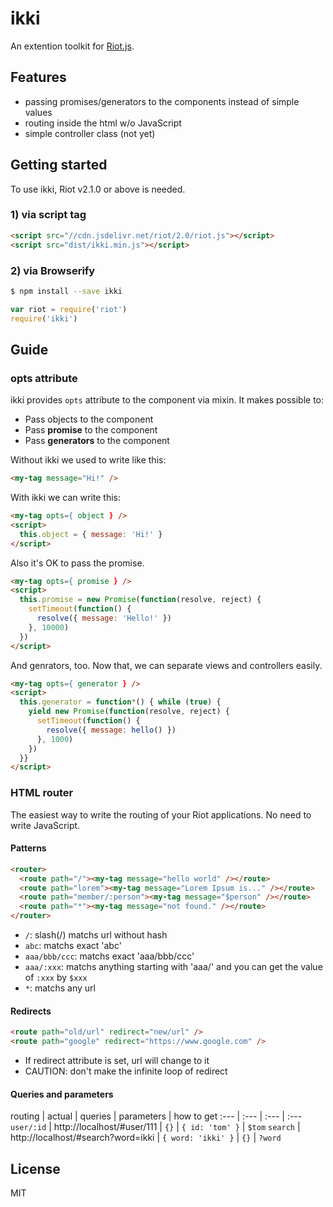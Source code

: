 # ikki

An extention toolkit for [Riot.js](https://muut.com/riotjs/).

## Features

- passing promises/generators to the components instead of simple values
- routing inside the html w/o JavaScript
- simple controller class (not yet)

## Getting started

To use ikki, Riot v2.1.0 or above is needed.

### 1) via script tag

```html
<script src="//cdn.jsdelivr.net/riot/2.0/riot.js"></script>
<script src="dist/ikki.min.js"></script>
```

### 2) via Browserify

```bash
$ npm install --save ikki
```

```javascript
var riot = require('riot')
require('ikki')
```

## Guide

### opts attribute

ikki provides `opts` attribute to the component via mixin. It makes possible to:
  - Pass objects to the component
  - Pass **promise** to the component
  - Pass **generators** to the component

Without ikki we used to write like this:

```html
<my-tag message="Hi!" />
```

With ikki we can write this:

```html
<my-tag opts={ object } />
<script>
  this.object = { message: 'Hi!' }
</script>
```

Also it's OK to pass the promise.

```html
<my-tag opts={ promise } />
<script>
  this.promise = new Promise(function(resolve, reject) {
    setTimeout(function() {
      resolve({ message: 'Hello!' })
    }, 10000)
  })
</script>
```

And genrators, too. Now that, we can separate views and controllers easily.

```html
<my-tag opts={ generator } />
<script>
  this.generator = function*() { while (true) {
    yield new Promise(function(resolve, reject) {
      setTimeout(function() {
        resolve({ message: hello() })
      }, 1000)
    })
  }}
</script>
```

### HTML router

The easiest way to write the routing of your Riot applications. No need to write JavaScript.

#### Patterns

```html
<router>
  <route path="/"><my-tag message="hello world" /></route>
  <route path="lorem"><my-tag message="Lorem Ipsum is..." /></route>
  <route path="member/:person"><my-tag message="$person" /></route>
  <route path="*"><my-tag message="not found." /></route>
</router>
```

- `/`: slash(/) matchs url without hash
- `abc`: matchs exact 'abc'
- `aaa/bbb/ccc`: matchs exact 'aaa/bbb/ccc'
- `aaa/:xxx`: matchs anything starting with 'aaa/' and you can get the value of `:xxx` by `$xxx`
- `*`: matchs any url

#### Redirects

```html
<route path="old/url" redirect="new/url" />
<route path="google" redirect="https://www.google.com" />
```

- If redirect attribute is set, url will change to it
- CAUTION: don't make the infinite loop of redirect

#### Queries and parameters

routing | actual | queries | parameters | how to get
:--- | :--- | :--- | :---
`user/:id` | http://localhost/#user/111 | `{}` | `{ id: 'tom' }` | `$tom`
`search` | http://localhost/#search?word=ikki | `{ word: 'ikki' }` | `{}` | `?word`


## License

MIT
